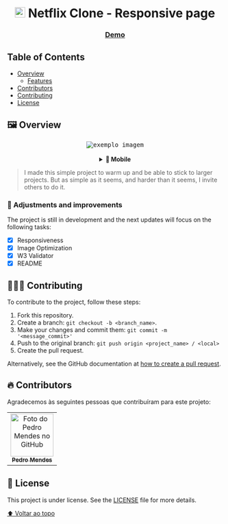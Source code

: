 <h1 align="center"><img src="images/favicon.ico" height="24px" alt="Scarrow"></img> Netflix Clone - Responsive page
</h1>

<div align="center">
  <h3>
    <a href="https://devpedrom.github.io/netflix-clone/index.html">
      Demo
    </a>
  </h3>
</div>

<!-- TABLE OF CONTENTS -->

## Table of Contents

- [Overview](#framed_picture-overview)
  - [Features](#pushpin-adjustments-and-improvements)
- [Contributors](#fire-contributors)
- [Contributing](#people_holding_hands-contributing)
- [License](#pencil-license)

## :framed_picture: Overview

<div align="center"><kbd><img src="images/overview-desktop.gif" alt="exemplo imagem" align="center"></kbd></div>

<br>

<details align="center">
   <summary><strong>📱 Mobile</strong></summary> 
<div align="center"><kbd><img src="images/overview-mobile.gif" alt="exemplo imagem" align="center"></kbd></div>
</details>

> I made this simple project to warm up and be able to stick to larger projects. But as simple as it seems, and harder than it seems, I invite others to do it.

### :pushpin: Adjustments and improvements

The project is still in development and the next updates will focus on the following tasks:

- [x] Responsiveness
- [x] Image Optimization
- [x] W3 Validator
- [x] README

## :people_holding_hands: Contributing

<!---Se o seu README for longo ou se você tiver algum processo ou etapas específicas que deseja que os contribuidores sigam, considere a criação de um arquivo CONTRIBUTING.md separado--->

To contribute to the project, follow these steps:

1. Fork this repository.
2. Create a branch: `git checkout -b <branch_name>`.
3. Make your changes and commit them: `git commit -m '<message_commit>'`
4. Push to the original branch: `git push origin <project_name> / <local>`
5. Create the pull request.

Alternatively, see the GitHub documentation at [how to create a pull request](https://help.github.com/en/github/collaborating-with-issues-and-pull-requests/creating-a-pull-request).

## :fire: Contributors

Agradecemos às seguintes pessoas que contribuíram para este projeto:

<table>
  <tr>
    <td align="center">
      <a href="https://www.github.com/devpedrom">
        <img src="https://www.github.com/devpedrom.png" width="100px;" alt="Foto do Pedro Mendes no GitHub"/><br>
        <sub>
          <b>Pedro Mendes</b>
        </sub>
      </a>
    </td>
  </tr>
</table>

## :pencil: License

This project is under license. See the [LICENSE](LICENSE.md) file for more details.

[⬆ Voltar ao topo](#framed_picture-overview)<br>
